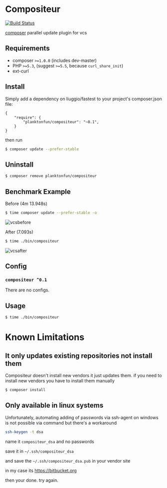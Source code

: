 # Compositeur
[![Build Status](https://api.travis-ci.org/planktonfun/compositeur.svg?branch=master)](https://travis-ci.org/planktonfun/compositeur)

[composer](https://getcomposer.org) parallel update plugin for vcs

## Requirements

- composer `>=1.0.0` (includes dev-master)
- PHP `>=5.3`, (suggest `>=5.5`, because `curl_share_init`)
- ext-curl

## Install

Simply add a dependency on liuggio/fastest to your project's composer.json file:

	{
	    "require": {
		    "planktonfun/compositeur": "~0.1",
	    }
	}

then run 

```bash
$ composer update --prefer-stable
```

## Uninstall

```bash
$ composer remove planktonfun/compositeur
```

## Benchmark Example

Before (4m 13.948s)

```bash
$ time composer update --prefer-stable -o
```

![vcsbefore](https://cloud.githubusercontent.com/assets/1837825/23534316/07bb9626-fff2-11e6-9447-3fe056b0e0fc.gif)

After (7.093s)

```bash
$ time ./bin/compositeur
```

![vcsafter](https://cloud.githubusercontent.com/assets/1837825/23534317/09e9ebd2-fff2-11e6-86fd-3fd6cc44febe.gif)

## Config

### `compositeur ^0.1`

There are no configs.

## Usage

```bash
$ time ./bin/compositeur
```

# Known Limitations

## It only updates existing repositories not install them
Compositeur doesn't install new vendors it just updates them.
if you need to install new vendors you have to install them manually

```bash
$ composer install
```

## Only available in linux systems
Unfortunately, automating adding of passwords via ssh-agent on windows is not possible via command
but there's a workaround

```bash
ssh-keygen -t dsa
```
name it `compositeur_dsa` and no passwords

save it in `~/.ssh/compositeur_dsa`

and save the `~/.ssh/compositeur_dsa.pub` in your vendor site

in my case its https://bitbucket.org

then your done. try again.


